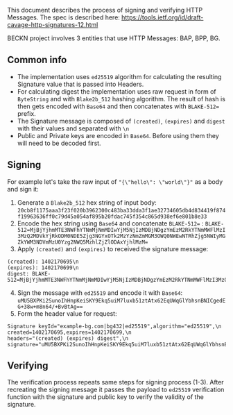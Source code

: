 This document describes the process of signing and verifying HTTP Messages. The spec is described here: https://tools.ietf.org/id/draft-cavage-http-signatures-12.html

BECKN project involves 3 entities that use HTTP Messages: BAP, BPP, BG.

## Common info

* The implementation uses `ed25519` algorithm for calculating the resulting Signature value that is passed into Headers.
* For calculating digest the implementation uses raw request in form of `ByteString` and with `Blake2b_512` hashing algorithm. The result of hash is then gets encoded with `Base64` and then concatenates with `BLAKE-512=` prefix.
* The Signature message is composed of `(created)`, `(expires)` and `digest` with their values and separated with `\n`
* Public and Private keys are encoded in `Base64`. Before using them they will need to be decoded first.

## Signing

For example let's take the raw input of `"{\"hello\": \"world\"}"` as a body and sign it:

1. Generate a `Blake2b_512` hex string of input body: `20cb8f1175aaa3f23f020b3962300c483ba33dda3f1ae32734605db4d834419f874f19963636ff0c79d45a054af895b20fdac745f354c865d938ef6e801b8e33`
2. Encode the hex string using `Base64` and concatenate `BLAKE-512=` : `BLAKE-512=MjBjYjhmMTE3NWFhYTNmMjNmMDIwYjM5NjIzMDBjNDgzYmEzM2RkYTNmMWFlMzI3MzQ2MDVkYjRkODM0NDE5Zjg3NGYxOTk2MzYzNmZmMGM3OWQ0NWEwNTRhZjg5NWIyMGZkYWM3NDVmMzU0Yzg2NWQ5MzhlZjZlODAxYjhlMzM=`
3. Apply `(created)` and `(expires)` to received the signature message: 
```
(created): 1402170695\n
(expires): 1402170699\n
digest: BLAKE-512=MjBjYjhmMTE3NWFhYTNmMjNmMDIwYjM5NjIzMDBjNDgzYmEzM2RkYTNmMWFlMzI3MzQ2MDVkYjRkODM0NDE5Zjg3NGYxOTk2MzYzNmZmMGM3OWQ0NWEwNTRhZjg5NWIyMGZkYWM3NDVmMzU0Yzg2NWQ5MzhlZjZlODAxYjhlMzM=
```
4. Sign the message with `ed25519` and encode it with `Base64`: `uMU5BXPKi2SunoIhHnpKeiSKY9Ekq5uiM7luxb51ztAtx62EqUWqGlYbhsnBNICgedEG+38w+m8n64/+BvBtAg==`
5. Form the header value for request:
```
Signature keyId="example-bg.com|bg432|ed25519",algorithm="ed25519",\n
created=1402170695,expires=1402170699,\n
headers="(created) (expires) digest",\n
signature="uMU5BXPKi2SunoIhHnpKeiSKY9Ekq5uiM7luxb51ztAtx62EqUWqGlYbhsnBNICgedEG+38w+m8n64/+BvBtAg=="
```

## Verifying

The verification process repeats same steps for signing process (1-3). After recreating the signing message it passes the payload to `ed25519` verification function with the signature and public key to verify the validity of the signature.